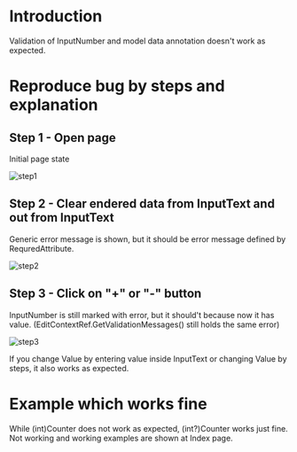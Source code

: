 # Introduction
Validation of InputNumber and model data annotation doesn't work as expected.

# Reproduce bug by steps and explanation
## Step 1 - Open page
Initial page state

![step1](https://user-images.githubusercontent.com/80749332/205308614-9f26a2e1-cabd-43e7-8d7b-ba8154e12173.png)

## Step 2 - Clear endered data from InputText and out from InputText
Generic error message is shown, but it should be error message defined by RequredAttribute.

![step2](https://user-images.githubusercontent.com/80749332/205308663-474cb470-bc10-423a-b4e8-b7002654f7d9.png)

## Step 3 - Click on "+" or "-" button
InputNumber is still marked with error, but it should't because now it has value.
(EditContextRef.GetValidationMessages() still holds the same error)

![step3](https://user-images.githubusercontent.com/80749332/205308706-a453995a-4158-4435-b2e0-eaae47a426a4.png)

If you change Value by entering value inside InputText or changing Value by steps, it also works as expected.

# Example which works fine
While (int)Counter does not work as expected, (int?)Counter works just fine.
Not working and working examples are shown at Index page.


